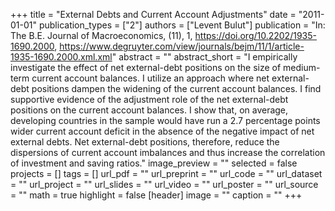 +++
title = "External Debts and Current Account Adjustments"
date = "2011-01-01"
publication_types = ["2"]
authors = ["Levent Bulut"]
publication = "In: The B.E. Journal of Macroeconomics, (11), 1, https://doi.org/10.2202/1935-1690.2000, https://www.degruyter.com/view/journals/bejm/11/1/article-1935-1690.2000.xml.xml"
abstract = ""
abstract_short = "I empirically investigate the effect of net external-debt positions on the size of medium-term current account balances. I utilize an approach where net external-debt positions dampen the widening of the current account balances. I find supportive evidence of the adjustment role of the net external-debt positions on the current account balances. I show that, on average, developing countries in the sample would have run a 2.7 percentage points wider current account deficit in the absence of the negative impact of net external debts. Net external-debt positions, therefore, reduce the dispersions of current account imbalances and thus increase the correlation of investment and saving ratios."
image_preview = ""
selected = false
projects = []
tags = []
url_pdf = ""
url_preprint = ""
url_code = ""
url_dataset = ""
url_project = ""
url_slides = ""
url_video = ""
url_poster = ""
url_source = ""
math = true
highlight = false
[header]
image = ""
caption = ""
+++
